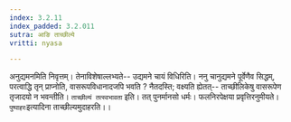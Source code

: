 ```yaml
---
index: 3.2.11
index_padded: 3.2.011
sutra: आङि ताच्छील्ये
vritti: nyasa

---
```

अनुद्यमनमिति निवृत्तम्। तेनाविशेषाल्लभ्यते-- उद्यमने चायं विधिरिति। ननु चानुद्यमने पूर्वेणैव सिद्धम्, परत्वाद्धि तृन् प्राप्नोति, वासरूपविधानादजपि भवति ? नैतदस्ति; वक्ष्यति ह्येतत्-- ताच्छीलिकेषु वासरूपेण तृजादयो न भवन्तीति। `ताच्छील्यं तत्स्वभावता` इति। तत् पुनर्मानसो धर्मः। फलनिरपेक्षया प्रवृत्तिरनुमीयते। `पुष्पाहरः`इत्यादिना ताच्छील्यमुदाहरति।।